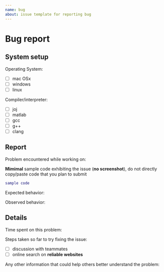 ```yaml
---
name: bug
about: issue template for reporting bug
---
```


<!-- Only use if you have a bug that you cannot fix -->
# Bug report 

## System setup

Operating System: 
- [ ] mac OSx
- [ ] windows 
- [ ] linux

Compiler/interpreter:
- [ ] joj 
- [ ] matlab
- [ ] gcc
- [ ] g++
- [ ] clang

## Report

Problem encountered while working on: 

**Mimimal** sample code exhibiting the issue (**no screenshot**), do not directly copy/paste code that you plan to submit

```matlab
sample code
```

Expected behavior: 


Observed behavior: 


## Details

Time spent on this problem:

Steps taken so far to try fixing the issue:
- [ ] discussion with teammates
- [ ] online search on **reliable websites**

Any other information that could help others better understand the problem:
